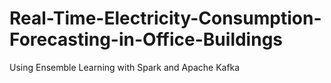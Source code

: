 # Real-Time-Electricity-Consumption-Forecasting-in-Office-Buildings
Using Ensemble Learning with Spark and Apache Kafka
